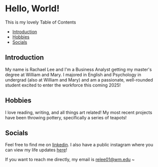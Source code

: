 # Hello, World! 
This is my lovely Table of Contents
- [Introduction](#introduction)
- [Hobbies](#hobbies)
- [Socials](#socials)

## Introduction
My name is Rachael Lee and I'm a Business Analyst getting my master's degree at William and Mary. I majored in English and Psychology in undergrad (also at William and Mary) and am a passionate, well-rounded student excited to enter the workforce this coming 2025! 

## Hobbies
I love reading, writing, and all things art related! My most recent projects have been throwing pottery, specifically a series of teapots! 

## Socials
Feel free to find me on [linkedin](www.linkedin.com/in/relee01).
I also have a public instagram where you can view my life updates [here](https://www.instagram.com/r.achael.lee/?next=%2F)!

If you want to reach me directly, my email is [relee01@wm.edu](relee01@wm.edu) ~ 
